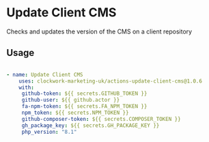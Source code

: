 # Update Client CMS

Checks and updates the version of the CMS on a client repository

## Usage

```yaml

- name: Update Client CMS
    uses: clockwork-marketing-uk/actions-update-client-cms@1.0.6
    with:
     github-token: ${{ secrets.GITHUB_TOKEN }}
     github-user: ${{ github.actor }}
     fa-npm-token: ${{ secrets.FA_NPM_TOKEN }}
     npm_token: ${{ secrets.NPM_TOKEN }}
     github-composer-token: ${{ secrets.COMPOSER_TOKEN }}
     gh_package_key: ${{ secrets.GH_PACKAGE_KEY }}
     php_version: "8.1"

```
